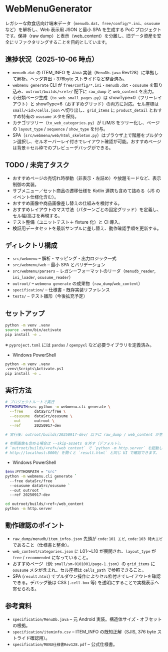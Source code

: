 # WebMenuGenerator

レガシーな飲食店向け端末データ（`menudb.dat`、`free/config/*.ini`、`osusume` など）を解析し、Web 表示用 JSON と最小 SPA を生成する PoC プロジェクトです。保持（raw dump）と表示（web_content）を分離し、旧データ資産を安全にリファクタリングすることを目的としています。

## 進捗状況（2025-10-06 時点）
- `menudb.dat` の ITEM_INFO を Java 実装（`MenuDb.java` Rev128）に準拠して解析。ヘッダ算出・376byte ストライドなど整合済み。
- `webmenu generate` CLI が `free/config/*.ini`・`menudb.dat`・`osusume` を取り込み、`outroot/builds/<ref>/` 配下に `raw_dump` と `web_content` を出力。
- 小分類ページ生成（`to_web_small_pages.py`）は showType=0（フリーレイアウト）と showType=6（おすすめグリッド）の両方に対応。セル座標は `small/<id>/cells.json` へ切り出し、`grid_items` に `product_detail` とおすすめ特有の `osusume` メタを保持。
- カテゴリツリー（`to_web_categories.py`）が L/M/S をツリー化し、ページの `layout_type` / `sequence` / `show_type` を付与。
- SPA（`src/webmenu/web/html_skeleton.py`）はブラウザ上で階層をプルダウン選択し、セルオーバーレイ付きでレイアウト確認が可能。おすすめページは背景＋セル枠でのプレビューデバッグができる。

## TODO / 未完了タスク
- おすすめページの売切れ時挙動（非表示・左詰め）や放題モードなど、表示制御の実装。
- サブメニュー／セット商品の遷移仕様を Kotlin 連携も含めて詰める（JS のイベント仕様化含む）。
- おすすめ画像や商品画像差し替えの仕組みを検討する。
- おすすめレイアウトのマス寸法（パターンごとの固定グリッド）を定義し、セル幅/高さを再現する。
- テスト整備（ユニットテスト＋ fixture 化）と CI 導入。
- 検証用データセットを最新サンプルに差し替え、動作確認手順を更新する。

## ディレクトリ構成
- `src/webmenu` – 解析・マッピング・出力ロジック一式
- `src/webmenu/web` – 最小 SPA とバリデーション
- `src/webmenu/parsers` – レガシーフォーマットのリーダ（`menudb_reader`, `ini_loader`, `osusume_reader`）
- `outroot/` – `webmenu generate` の成果物（`raw_dump`/`web_content`）
- `specification/` – 仕様書・既存実装リファレンス
- `tests/` – テスト雛形（今後拡充予定）

## セットアップ
```bash
python -m venv .venv
source .venv/bin/activate
pip install -e .
```

※ `pyproject.toml` には `pandas` / `openpyxl` など必要ライブラリを定義済み。

- Windows PowerShell

```bash
python -m venv .venv
.venv\Scripts\Activate.ps1
pip install -e .
```

## 実行方法
```bash
# プロジェクトルートで実行
PYTHONPATH=src python -m webmenu.cli generate \
  --free     dataSrc/free \
  --osusume  dataSrc/osusume \
  --out      outroot \
  --ref      20250917-dev

# 実行後: outroot/builds/20250917-dev/ 以下に raw_dump / web_content が生成されます

# 参照画像も含める場合は --skip-assets を外す（デフォルト）。
# `outroot/builds/<ref>/web_content` で `python -m http.server` を起動し、
# http://localhost:8000/ を開くと `result.html` と同じ UI で確認できます。
```

- Windows PowerShell

```bash
$env:PYTHONPATH = "src"
python -m webmenu.cli generate `
  --free dataSrc/free `
  --osusume dataSrc/osusume `
  --out outroot `
  --ref 20250917-dev

cd outroot/builds/<ref>/web_content
python -m http.server
```

## 動作確認のポイント
- `raw_dump/menudb/item_infos.json` 先頭が `code:101 エビ`, `code:103 特大エビ` であること（仕様書と整合）。
- `web_content/categories.json` に L01〜L10 が展開され、`layout_type` が `free` / `recommended` になっていること。
- おすすめページ（例: `small/sm-0101001/page-1.json`）の `grid_items` に `osusume` メタが含まれ、セル座標は `cells_path` で参照できること。
- SPA (`result.html`) でプルダウン操作によりセル枠付きでレイアウトを確認できる。デバッグ後は CSS (`.cell-box` 等) を透明にすることで実機表示へ寄せられる。

## 参考資料
- `specification/MenuDb.java` – 元 Android 実装。構造体サイズ・オフセットの根拠。
- `specification/iteminfo.csv` – ITEM_INFO の既知正解（SJIS, 376 byte ストライド確認用）。
- `specification/MENU仕様書Rev128.pdf` – 公式仕様書。
